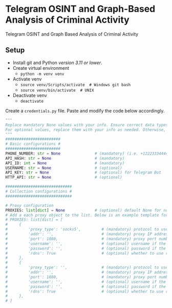 # Telegram OSINT and Graph-Based Analysis of Criminal Activity
Telegram OSINT and Graph Based Analysis of Criminal Activity


## Setup
<!-- In command prompt
```powershell
# Create virtual environment
python -m venv venv
# Enter the virtual environment
.\venv\Scripts\activate
# Close the virtual environment
deactivate
```
Troubleshooting

In Powershell
```powershell
Get-ExecutionPolicy
# If "Restricted"
Set-ExecutionPolicy RemoteSigned
# Run the activate script again
``` -->
- Install git and Python *version 3.11 or lower*.
- Create virtual environment
    - `python -m venv venv`
- Activate venv
    - `source venv/Scripts/activate  # Windows git bash`
    - `source venv/bin/activate  # UNIX` 
- Deactivate venv
    - `deactivate`


Create a `credentials.py` file. Paste and modify the code below accordingly.
```py
"""
Replace mandatory None values with your info. Ensure correct data types, as specified.
For optional values, replace them with your info as needed. Otherwise, keep values as None.
"""
########################
# Basic configurations #
########################
PHONE_NUMBER: str = None               # (mandatory) (i.e. +12223334444)
API_HASH: str = None                   # (mandatory)
API_ID: int = None                     # (mandatory)
USERNAME: str = None                   # (optional)
API_KEY: str = None                    # (optional) for Telegram Bot
HTTP_API: str = None                   # (optional)

#############################
# Collection configurations #
#############################

# Proxy configuration
PROXIES: list[dict] = None             # (optional) default None for no proxy
# Add a each proxy object to the list. Below is an example template for two proxies.
# PROXIES: list[dict] = [
#     {
#         'proxy_type': 'socks5',         # (mandatory) protocol to use (i.e.: socks5)
#         'addr': '',                     # (mandatory) proxy IP address (i.e.: 123.123.123.123)
#         'port': 1080,                   # (mandatory) proxy port number (i.e.: 1080)
#         'username': '',                 # (optional) username if the proxy requires auth
#         'password': '',                 # (optional) password if the proxy requires auth
#         'rdns': True                    # (optional) whether to use remote or local resolve, default remote
#     },
#     {
#         'proxy_type': '',               # (mandatory) protocol to use (see above)
#         'addr': '',                     # (mandatory) proxy IP address
#         'port': 1080,                   # (mandatory) proxy port number
#         'username': '',                 # (optional) username if the proxy requires auth
#         'password': '',                 # (optional) password if the proxy requires auth
#         'rdns': True                    # (optional) whether to use remote or local resolve, default remote
#     },
# ]
```